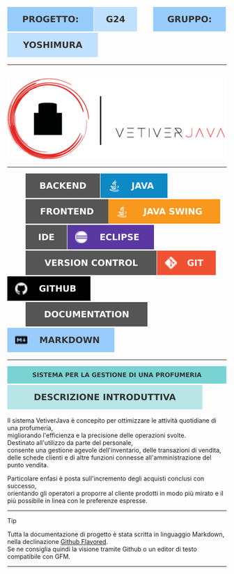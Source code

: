 ![progetto](./resources/badges/progetto.svg)![g24](./resources/badges/g24.svg) 
&emsp;&emsp; ![gruppo](./resources/badges/gruppo.svg)![yoshimura](./resources/badges/yoshimura.svg)
***

&emsp;&emsp;&emsp;![logo](./resources/logo/img/logo_small.png)

***

&emsp;&emsp;&emsp;![Backend](./resources/badges/backend.svg)![Java](./resources/badges/java.svg)  
&emsp;&emsp;&emsp;![Frontend](./resources/badges/frontend.svg)![Swing Badge](./resources/badges/java_swing.svg)  
&emsp;&emsp;&emsp;![IDE](./resources/badges/ide.svg)![Eclipse](./resources/badges/eclipse.svg)  
&emsp;&emsp;&emsp;![Version control](./resources/badges/version_control.svg)![git](./resources/badges/git.svg)![github](./resources/badges/github.svg)  
&emsp;&emsp;&emsp;![Documentation](./resources/badges/documentation.svg)![markdown](./resources/badges/markdown.svg)


***
![Sistema gestione](./resources/badges/sistema_gestione.svg)  
![descriz](./resources/badges/descr_intr.svg)

Il sistema VetiverJava è concepito per ottimizzare le attività quotidiane di una profumeria,   
migliorando l'efficienza e la precisione delle operazioni svolte.  
Destinato all'utilizzo da parte del personale,  
consente una gestione agevole dell'inventario, delle transazioni di vendita, delle schede clienti e di altre funzioni connesse all'amministrazione del punto vendita.  
  
Particolare enfasi è posta sull'incremento degli acquisti conclusi con successo,  
orientando gli operatori a proporre al cliente prodotti in modo più mirato e il più possibile in linea con le preferenze espresse.

***
>[!TIP]
>Tutta la documentazione di progetto è stata scritta in linguaggio Markdown, nella declinazione [Github Flavored](https://github.github.com/gfm/#what-is-github-flavored-markdown-).  
>Se ne consiglia quindi la visione tramite Github o un editor di testo compatibile con GFM.
***
